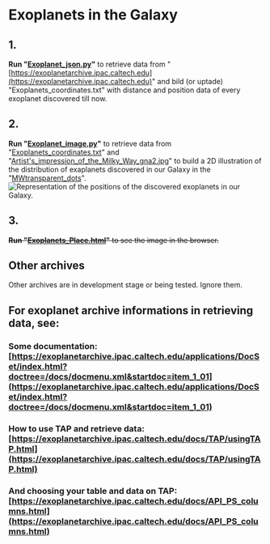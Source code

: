 # Exoplanets in the Galaxy

## 1.
**Run "[Exoplanet_json.py](/Exoplanet_json.py)"** to retrieve data from "[https://exoplanetarchive.ipac.caltech.edu](https://exoplanetarchive.ipac.caltech.edu)" and bild (or uptade) "Exoplanets_coordinates.txt" with distance and position data of every exoplanet discovered till now.

## 2.
**Run "[Exoplanet_image.py](/Exoplanet_image.py)"** to retrieve data from "[Exoplanets_coordinates.txt](/Exoplanets_coordinates.txt)" and "[Artist's_impression_of_the_Milky_Way_gna2.jpg](/Artist's_impression_of_the_Milky_Way_gna2.jpg)" to build a 2D illustration of the distribution of exaplanets discovered in our Galaxy in the "[MWtransparent_dots](/MWtransparent_dots)".
![Representation of the positions of the discovered exoplanets in our Galaxy.](/MWtransparent_dots.png)

## 3.
~~**Run "[Exoplanets_Place.html](/Exoplanets_Place.html)"** to see the image in the browser.~~

## Other archives
Other archives are in development stage or being tested. Ignore them.

## For exoplanet archive informations in retrieving data, see:

### Some documentation: [https://exoplanetarchive.ipac.caltech.edu/applications/DocSet/index.html?doctree=/docs/docmenu.xml&startdoc=item_1_01](https://exoplanetarchive.ipac.caltech.edu/applications/DocSet/index.html?doctree=/docs/docmenu.xml&startdoc=item_1_01)

### How to use TAP and retrieve data: [https://exoplanetarchive.ipac.caltech.edu/docs/TAP/usingTAP.html](https://exoplanetarchive.ipac.caltech.edu/docs/TAP/usingTAP.html)

### And choosing your table and data on TAP: [https://exoplanetarchive.ipac.caltech.edu/docs/API_PS_columns.html](https://exoplanetarchive.ipac.caltech.edu/docs/API_PS_columns.html)
 
